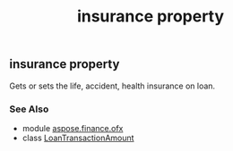 ﻿---
title: insurance property
second_title: Aspose.Finance for Python via .NET API References
description: 
type: docs
weight: 40
url: /python-net/aspose.finance.ofx/loantransactionamount/insurance/
is_root: false
---

## insurance property


Gets or sets the life, accident, health insurance on loan.

### See Also
* module [aspose.finance.ofx](../../)
* class [LoanTransactionAmount](/finance/python-net/aspose.finance.ofx/loantransactionamount)
